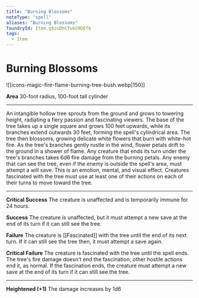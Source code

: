 ```yaml
---
title: "Burning Blossoms"
noteType: "spell"
aliases: "Burning Blossoms"
foundryId: Item.g8zuDhCTubS9DEfb
tags:
  - Item
---
```


# Burning Blossoms
![[icons-magic-fire-flame-burning-tree-bush.webp|150]]

**Area** 30-foot radius, 100-foot tall cylinder

* * *

An intangible hollow tree sprouts from the ground and grows to towering height, radiating a fiery passion and fascinating viewers. The base of the tree takes up a single square and grows 100 feet upwards, while its branches extend outwards 30 feet, forming the spell's cylindrical area. The tree then blossoms, growing delicate white flowers that burn with white-hot fire. As the tree's branches gently rustle in the wind, flower petals drift to the ground in a shower of flame. Any creature that ends its turn under the tree's branches takes 6d6 fire damage from the burning petals. Any enemy that can see the tree, even if the enemy is outside the spell's area, must attempt a will save. This is an emotion, mental, and visual effect. Creatures fascinated with the tree must use at least one of their actions on each of their turns to move toward the tree.

* * *

**Critical Success** The creature is unaffected and is temporarily immune for 24 hours.

**Success** The creature is unaffected, but it must attempt a new save at the end of its turn if it can still see the tree.

**Failure** The creature is [[Fascinated]] with the tree until the end of its next turn. If it can still see the tree then, it must attempt a save again.

**Critical Failure** The creature is fascinated with the tree until the spell ends. The tree's fire damage doesn't end the fascination; other hostile actions end it, as normal. If the fascination ends, the creature must attempt a new save at the end of its turn if it can still see the tree.

* * *

**Heightened (+1)** The damage increases by 1d6
